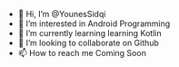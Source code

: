 - 👋 Hi, I’m @YounesSidqi
- 👀 I’m interested in Android Programming
- 🌱 I’m currently learning learning Kotlin
- 💞️ I’m looking to collaborate on Github
- 📫 How to reach me Coming Soon

<!---
YounesSidqi/YounesSidqi is a ✨ special ✨ repository because its `README.md` (this file) appears on your GitHub profile.
You can click the Preview link to take a look at your changes.
--->
